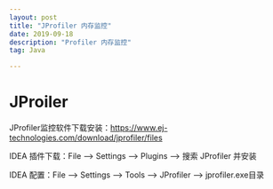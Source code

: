 ```yaml
---
layout: post
title: "JProfiler 内存监控"
date: 2019-09-18
description: "Profiler 内存监控"
tag: Java

---
```


# JProiler

JProfiler监控软件下载安装：https://www.ej-technologies.com/download/jprofiler/files

IDEA 插件下载：File --> Settings --> Plugins --> 搜索 JProfiler 并安装 

IDEA 配置：File --> Settings --> Tools --> JProfiler --> jprofiler.exe目录



